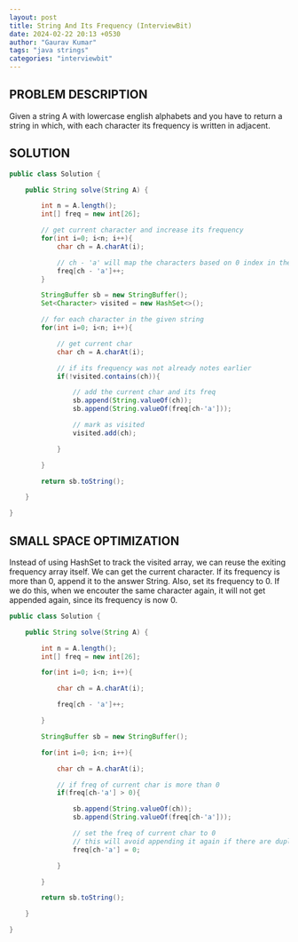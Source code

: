 ```yaml
---
layout: post
title: String And Its Frequency (InterviewBit)
date: 2024-02-22 20:13 +0530
author: "Gaurav Kumar"
tags: "java strings"
categories: "interviewbit"
---
```


## PROBLEM DESCRIPTION

Given a string A with lowercase english alphabets and you have to return a string in which, with each character its frequency is written in adjacent.

## SOLUTION

```java
public class Solution {

    public String solve(String A) {

        int n = A.length();
        int[] freq = new int[26];

        // get current character and increase its frequency
        for(int i=0; i<n; i++){
            char ch = A.charAt(i);

            // ch - 'a' will map the characters based on 0 index in the array
            freq[ch - 'a']++;
        }

        StringBuffer sb = new StringBuffer();
        Set<Character> visited = new HashSet<>();

        // for each character in the given string
        for(int i=0; i<n; i++){

            // get current char
            char ch = A.charAt(i);

            // if its frequency was not already notes earlier
            if(!visited.contains(ch)){

                // add the current char and its freq
                sb.append(String.valueOf(ch));
                sb.append(String.valueOf(freq[ch-'a']));

                // mark as visited
                visited.add(ch);

            }

        }

        return sb.toString();

    }

}
```

## SMALL SPACE OPTIMIZATION

Instead of using HashSet to track the visited array, we can reuse the exiting frequency array itself. We can get the current character. If its frequency is more than 0, append it to the answer String. Also, set its frequency to 0. If we do this, when we encouter the same character again, it will not get appended again, since its frequency is now 0.

```java
public class Solution {

    public String solve(String A) {

        int n = A.length();
        int[] freq = new int[26];

        for(int i=0; i<n; i++){

            char ch = A.charAt(i);

            freq[ch - 'a']++;

        }

        StringBuffer sb = new StringBuffer();

        for(int i=0; i<n; i++){

            char ch = A.charAt(i);

            // if freq of current char is more than 0
            if(freq[ch-'a'] > 0){

                sb.append(String.valueOf(ch));
                sb.append(String.valueOf(freq[ch-'a']));

                // set the freq of current char to 0
                // this will avoid appending it again if there are duplicates
                freq[ch-'a'] = 0;

            }

        }

        return sb.toString();

    }

}
```
